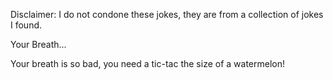 Disclaimer: I do not condone these jokes, they are from a collection of jokes I found.

Your Breath...

Your breath is so bad, you need a tic-tac the size of a watermelon!

